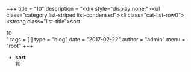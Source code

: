 +++
title = "10"
description = "<div style=\"display:none;\"><!--(cbArticleId:67)--></div><ul class=\"category list-striped list-condensed\"><li class=\"cat-list-row0\"><strong class=\"list-title\">sort</strong><div>10</div></li></ul>"
tags = [  ]
type = "blog"
date = "2017-02-22"
author =  "admin"
menu = "root"
+++
<div style='display:none;'><!--(cbArticleId:67)--></div><ul class="category list-striped list-condensed">
<li class="cat-list-row0"><strong class="list-title">sort</strong>
<div>10</div>
</li>
</ul>
<div style='display:none;'><!--(cbArticleId:67)--></div>